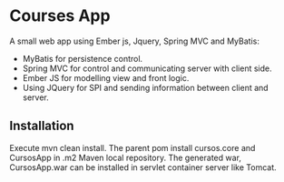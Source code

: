 Courses App
==========

A small web app using Ember js, Jquery, Spring MVC and MyBatis:

+ MyBatis for persistence control.
+ Spring MVC for control and communicating server with client side.
+ Ember JS for modelling view and front logic. 
+ Using JQuery for SPI and sending information between client and server.

Installation
-------------
Execute mvn clean install. The parent pom install cursos.core and CursosApp in .m2 Maven local repository. The generated war, CursosApp.war can be installed in servlet container server like Tomcat.
